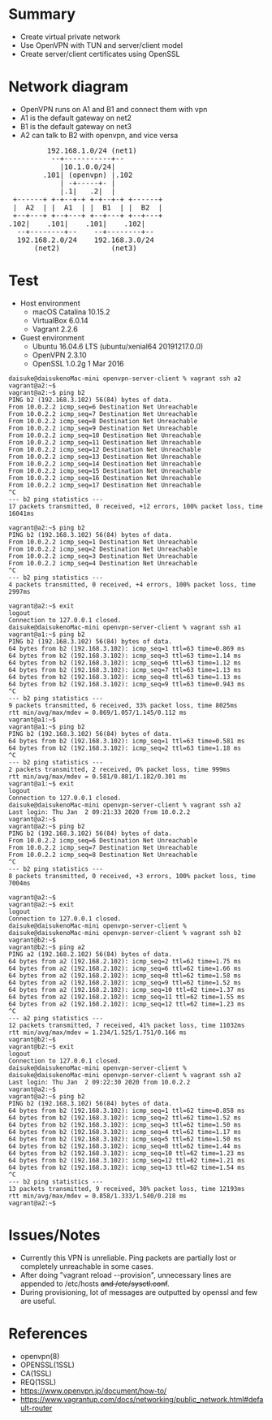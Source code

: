# Summary

- Create virtual private network
- Use OpenVPN with TUN and server/client model
- Create server/client certificates using OpenSSL

# Network diagram

- OpenVPN runs on A1 and B1 and connect them with vpn
- A1 is the default gateway on net2
- B1 is the default gateway on net3
- A2 can talk to B2 with openvpn, and vice versa

<pre>
         192.168.1.0/24 (net1)
          --+-----------+--
            |10.1.0.0/24|
        .101| (openvpn) |.102
            | -+-----+- |
            |.1|   .2|  |
 +------+ +-+--+-+ +-+--+-+ +------+
 |  A2  | |  A1  | |  B1  | |  B2  |
 +--+---+ +--+---+ +--+---+ +--+---+
.102|    .101|    .101|    .102|
  --+--------+--    --+--------+--
  192.168.2.0/24    192.168.3.0/24
      (net2)            (net3)
</pre>

# Test

- Host environment
  - macOS Catalina 10.15.2
  - VirtualBox 6.0.14
  - Vagrant 2.2.6
- Guest environment
  - Ubuntu 16.04.6 LTS (ubuntu/xenial64 20191217.0.0)
  - OpenVPN 2.3.10
  - OpenSSL 1.0.2g  1 Mar 2016 

```
daisuke@daisukenoMac-mini openvpn-server-client % vagrant ssh a2
vagrant@a2:~$ 
vagrant@a2:~$ ping b2
PING b2 (192.168.3.102) 56(84) bytes of data.
From 10.0.2.2 icmp_seq=6 Destination Net Unreachable
From 10.0.2.2 icmp_seq=7 Destination Net Unreachable
From 10.0.2.2 icmp_seq=8 Destination Net Unreachable
From 10.0.2.2 icmp_seq=9 Destination Net Unreachable
From 10.0.2.2 icmp_seq=10 Destination Net Unreachable
From 10.0.2.2 icmp_seq=11 Destination Net Unreachable
From 10.0.2.2 icmp_seq=12 Destination Net Unreachable
From 10.0.2.2 icmp_seq=13 Destination Net Unreachable
From 10.0.2.2 icmp_seq=14 Destination Net Unreachable
From 10.0.2.2 icmp_seq=15 Destination Net Unreachable
From 10.0.2.2 icmp_seq=16 Destination Net Unreachable
From 10.0.2.2 icmp_seq=17 Destination Net Unreachable
^C
--- b2 ping statistics ---
17 packets transmitted, 0 received, +12 errors, 100% packet loss, time 16041ms

vagrant@a2:~$ ping b2
PING b2 (192.168.3.102) 56(84) bytes of data.
From 10.0.2.2 icmp_seq=1 Destination Net Unreachable
From 10.0.2.2 icmp_seq=2 Destination Net Unreachable
From 10.0.2.2 icmp_seq=3 Destination Net Unreachable
From 10.0.2.2 icmp_seq=4 Destination Net Unreachable
^C
--- b2 ping statistics ---
4 packets transmitted, 0 received, +4 errors, 100% packet loss, time 2997ms

vagrant@a2:~$ exit
logout
Connection to 127.0.0.1 closed.
daisuke@daisukenoMac-mini openvpn-server-client % vagrant ssh a1
vagrant@a1:~$ ping b2
PING b2 (192.168.3.102) 56(84) bytes of data.
64 bytes from b2 (192.168.3.102): icmp_seq=1 ttl=63 time=0.869 ms
64 bytes from b2 (192.168.3.102): icmp_seq=3 ttl=63 time=1.14 ms
64 bytes from b2 (192.168.3.102): icmp_seq=6 ttl=63 time=1.12 ms
64 bytes from b2 (192.168.3.102): icmp_seq=7 ttl=63 time=1.13 ms
64 bytes from b2 (192.168.3.102): icmp_seq=8 ttl=63 time=1.13 ms
64 bytes from b2 (192.168.3.102): icmp_seq=9 ttl=63 time=0.943 ms
^C
--- b2 ping statistics ---
9 packets transmitted, 6 received, 33% packet loss, time 8025ms
rtt min/avg/max/mdev = 0.869/1.057/1.145/0.112 ms
vagrant@a1:~$ 
vagrant@a1:~$ ping b2
PING b2 (192.168.3.102) 56(84) bytes of data.
64 bytes from b2 (192.168.3.102): icmp_seq=1 ttl=63 time=0.581 ms
64 bytes from b2 (192.168.3.102): icmp_seq=2 ttl=63 time=1.18 ms
^C
--- b2 ping statistics ---
2 packets transmitted, 2 received, 0% packet loss, time 999ms
rtt min/avg/max/mdev = 0.581/0.881/1.182/0.301 ms
vagrant@a1:~$ exit
logout
Connection to 127.0.0.1 closed.
daisuke@daisukenoMac-mini openvpn-server-client % vagrant ssh a2
Last login: Thu Jan  2 09:21:33 2020 from 10.0.2.2
vagrant@a2:~$ 
vagrant@a2:~$ ping b2
PING b2 (192.168.3.102) 56(84) bytes of data.
From 10.0.2.2 icmp_seq=6 Destination Net Unreachable
From 10.0.2.2 icmp_seq=7 Destination Net Unreachable
From 10.0.2.2 icmp_seq=8 Destination Net Unreachable
^C
--- b2 ping statistics ---
8 packets transmitted, 0 received, +3 errors, 100% packet loss, time 7004ms

vagrant@a2:~$ 
vagrant@a2:~$ exit
logout
Connection to 127.0.0.1 closed.
daisuke@daisukenoMac-mini openvpn-server-client % 
daisuke@daisukenoMac-mini openvpn-server-client % vagrant ssh b2
vagrant@b2:~$ 
vagrant@b2:~$ ping a2
PING a2 (192.168.2.102) 56(84) bytes of data.
64 bytes from a2 (192.168.2.102): icmp_seq=2 ttl=62 time=1.75 ms
64 bytes from a2 (192.168.2.102): icmp_seq=6 ttl=62 time=1.66 ms
64 bytes from a2 (192.168.2.102): icmp_seq=8 ttl=62 time=1.58 ms
64 bytes from a2 (192.168.2.102): icmp_seq=9 ttl=62 time=1.52 ms
64 bytes from a2 (192.168.2.102): icmp_seq=10 ttl=62 time=1.37 ms
64 bytes from a2 (192.168.2.102): icmp_seq=11 ttl=62 time=1.55 ms
64 bytes from a2 (192.168.2.102): icmp_seq=12 ttl=62 time=1.23 ms
^C
--- a2 ping statistics ---
12 packets transmitted, 7 received, 41% packet loss, time 11032ms
rtt min/avg/max/mdev = 1.234/1.525/1.751/0.166 ms
vagrant@b2:~$ 
vagrant@b2:~$ exit
logout
Connection to 127.0.0.1 closed.
daisuke@daisukenoMac-mini openvpn-server-client % 
daisuke@daisukenoMac-mini openvpn-server-client % vagrant ssh a2
Last login: Thu Jan  2 09:22:30 2020 from 10.0.2.2
vagrant@a2:~$ 
vagrant@a2:~$ ping b2
PING b2 (192.168.3.102) 56(84) bytes of data.
64 bytes from b2 (192.168.3.102): icmp_seq=1 ttl=62 time=0.858 ms
64 bytes from b2 (192.168.3.102): icmp_seq=2 ttl=62 time=1.52 ms
64 bytes from b2 (192.168.3.102): icmp_seq=3 ttl=62 time=1.50 ms
64 bytes from b2 (192.168.3.102): icmp_seq=4 ttl=62 time=1.17 ms
64 bytes from b2 (192.168.3.102): icmp_seq=5 ttl=62 time=1.50 ms
64 bytes from b2 (192.168.3.102): icmp_seq=8 ttl=62 time=1.44 ms
64 bytes from b2 (192.168.3.102): icmp_seq=10 ttl=62 time=1.23 ms
64 bytes from b2 (192.168.3.102): icmp_seq=12 ttl=62 time=1.21 ms
64 bytes from b2 (192.168.3.102): icmp_seq=13 ttl=62 time=1.54 ms
^C
--- b2 ping statistics ---
13 packets transmitted, 9 received, 30% packet loss, time 12193ms
rtt min/avg/max/mdev = 0.858/1.333/1.540/0.218 ms
vagrant@a2:~$ 
```

# Issues/Notes

- Currently this VPN is unreliable. Ping packets are partially lost or completely unreachable in some cases.
- After doing "vagrant reload --provision", unnecessary lines are appended to /etc/hosts ~~and /etc/sysctl.conf~~.
- During provisioning, lot of messages are outputted by openssl and few are useful.

# References

- openvpn(8)
- OPENSSL(1SSL)
- CA(1SSL)
- REQ(1SSL)
- https://www.openvpn.jp/document/how-to/
- https://www.vagrantup.com/docs/networking/public_network.html#default-router

